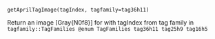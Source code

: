 ```
getAprilTagImage(tagIndex, tagfamily=tag36h11)
```

Return an image [Gray{N0f8}] for with tagIndex from tag family in `tagfamily::TagFamilies @enum TagFamilies tag36h11 tag25h9 tag16h5`
